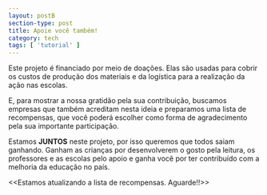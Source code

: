 ```yaml
---
layout: postB
section-type: post
title: Apoie você também!
category: tech
tags: [ 'tutorial' ]
---
```


Este projeto é financiado por meio de doações. Elas são usadas para cobrir os custos de produção dos materiais e da logística para a realização da ação nas escolas. 

E, para mostrar a nossa gratidão pela sua contribuição, buscamos empresas que também acreditam nesta ideia e preparamos uma lista de recompensas, que você poderá escolher como forma de agradecimento pela sua importante participação.

Estamos <b>JUNTOS</b> neste projeto, por isso queremos que todos saiam ganhando. Ganham as crianças por desenvolverem o gosto pela leitura, os professores e as escolas pelo apoio e ganha você por ter contribuído com a melhoria da educação no país.

<<Estamos atualizando a lista de recompensas. Aguarde!!>>